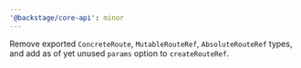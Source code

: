 ```yaml
---
'@backstage/core-api': minor
---
```


Remove exported `ConcreteRoute`, `MutableRouteRef`, `AbsoluteRouteRef` types, and add as of yet unused `params` option to `createRouteRef`.
